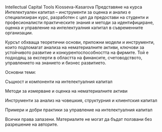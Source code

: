 Intellectual Capital Tools Kiosseva-Kasarova
Представяне на курса
Интелектуален капитал – инструменти за оценка и анализ е специализиран курс, разработен с цел да предостави на студенти и професионалисти практическите знания и методи за идентифициране, оценка и управление на интелектуалния капитал в съвременните организации.

Курсът обхваща теоретични основи, приложни модели и инструменти, които подпомагат анализа на нематериалните активи, ключови за устойчивото развитие и конкурентоспособността на фирмите. Той е подходящ за експерти в областта на финансите, счетоводството, управлението на знанието и бизнес развитието.

Основни теми:

Същност и компоненти на интелектуалния капитал

Методи за измерване и оценка на нематериалните активи

Инструменти за анализ на човешкия, структурния и клиентския капитал

Примери и добри практики за управление на интелектуалния капитал

Всички права запазени. 
Материалите не могат да бъдат ползвани без разрешение на авторите.
